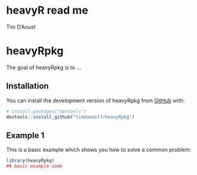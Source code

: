 heavyR read me
================
Tim D’Aoust

<!-- README.md is generated from README.Rmd. Please edit that file -->

# heavyRpkg

<!-- badges: start -->
<!-- badges: end -->

The goal of heavyRpkg is to …

## Installation

You can install the development version of heavyRpkg from
[GitHub](https://github.com/) with:

``` r
# install.packages("devtools")
devtools::install_github("timdaoust7/heavyRpkg")
```

## Example 1

This is a basic example which shows you how to solve a common problem:

``` r
library(heavyRpkg)
## basic example code
```
